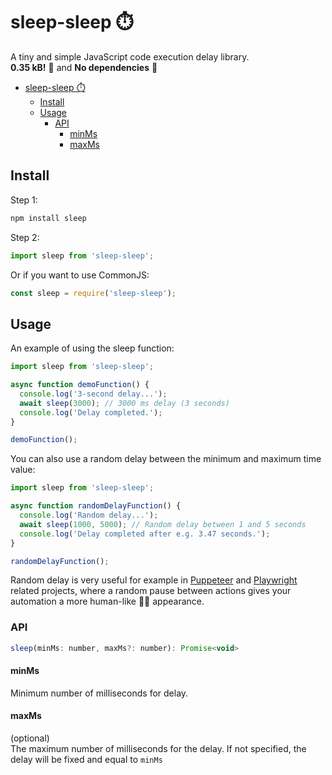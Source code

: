 # sleep-sleep ⏱️

A tiny and simple JavaScript code execution delay library.  
**0.35 kB!** 🚀 and **No dependencies** 🎉

- [sleep-sleep ⏱️](#sleep-sleep-️)
  - [Install](#install)
  - [Usage](#usage)
    - [API](#api)
      - [minMs](#minms)
      - [maxMs](#maxms)

## Install

Step 1:

```bash
npm install sleep
```

Step 2:

```js
import sleep from 'sleep-sleep';
```

Or if you want to use CommonJS:

```js
const sleep = require('sleep-sleep');
```

## Usage

An example of using the sleep function:

```js
import sleep from 'sleep-sleep';

async function demoFunction() {
  console.log('3-second delay...');
  await sleep(3000); // 3000 ms delay (3 seconds)
  console.log('Delay completed.');
}

demoFunction();
```

You can also use a random delay between the minimum and maximum time value:

```js
import sleep from 'sleep-sleep';

async function randomDelayFunction() {
  console.log('Random delay...');
  await sleep(1000, 5000); // Random delay between 1 and 5 seconds
  console.log('Delay completed after e.g. 3.47 seconds.');
}

randomDelayFunction();
```

Random delay is very useful for example in [Puppeteer](https://pptr.dev/) and [Playwright](https://playwright.dev/) related projects, where a random pause between actions gives your automation a more human-like 👨‍🌾 appearance.

### API

```js
sleep(minMs: number, maxMs?: number): Promise<void>
```

#### minMs

Minimum number of milliseconds for delay.

#### maxMs

(optional)  
The maximum number of milliseconds for the delay. If not specified, the delay will be fixed and equal to `minMs`

